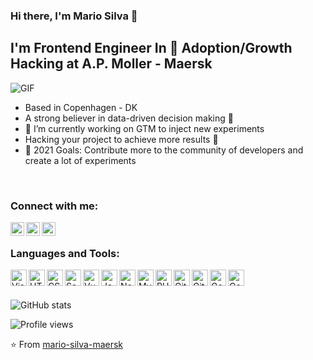 ### Hi there, I'm Mario Silva 👋


## I'm Frontend Engineer In 🚀  Adoption/Growth Hacking at A.P. Moller - Maersk 

<img align="center" alt="GIF" src="https://media3.giphy.com/media/3o7qE4dVtT4Hci3f20/giphy.gif" />

- Based in Copenhagen - DK
- A strong believer in data-driven decision making 🚀 
- 🔭 I’m currently working on GTM to inject new experiments
- Hacking your project to achieve more results 👾
- 🥅 2021 Goals: Contribute more to the community of developers and create a lot of experiments
<br />



### Connect with me:

[<img align="left" alt="Personal Github" width="22px" src="https://cdn.jsdelivr.net/npm/simple-icons@v3/icons/github.svg" />][github]
[<img align="left" alt="Twitter | Twitter" width="22px" src="https://cdn.jsdelivr.net/npm/simple-icons@v3/icons/twitter.svg" />][twitter]
[<img align="left" alt="Mario Silva | LinkedIn" width="22px" src="https://cdn.jsdelivr.net/npm/simple-icons@v3/icons/linkedin.svg" />][linkedin]


<br />

### Languages and Tools:

<img align="left" alt="Visual Studio Code" width="26px" src="https://cdn.jsdelivr.net/npm/simple-icons@3.13.0/icons/visualstudiocode.svg" />
<img align="left" alt="HTML5" width="26px" src="https://cdn.jsdelivr.net/npm/simple-icons@3.13.0/icons/html5.svg" />
<img align="left" alt="CSS3" width="26px" src="https://cdn.jsdelivr.net/npm/simple-icons@3.13.0/icons/css3.svg" />
<img align="left" alt="Sass" width="26px" src="https://cdn.jsdelivr.net/npm/simple-icons@3.13.0/icons/sass.svg" />
<img align="left" alt="Vue" width="26px" src="https://cdn.jsdelivr.net/npm/simple-icons@3.13.0/icons/vue-dot-js.svg" />
<img align="left" alt="JavaScript" width="26px" src="https://cdn.jsdelivr.net/npm/simple-icons@3.13.0/icons/javascript.svg" />
<img align="left" alt="Node.js" width="26px" src="https://cdn.jsdelivr.net/npm/simple-icons@3.13.0/icons/node-dot-js.svg" />
<img align="left" alt="MySQL" width="26px" src="https://cdn.jsdelivr.net/npm/simple-icons@3.13.0/icons/mysql.svg" />
<img align="left" alt="PHP" width="26px" src="https://cdn.jsdelivr.net/npm/simple-icons@3.13.0/icons/php.svg" />
<img align="left" alt="Git" width="26px" src="https://cdn.jsdelivr.net/npm/simple-icons@3.13.0/icons/git.svg" />
<img align="left" alt="GitHub" width="26px" src="https://cdn.jsdelivr.net/npm/simple-icons@3.13.0/icons/github.svg" />
<img align="left" alt="Google Analytics" width="26px" src="https://cdn.jsdelivr.net/npm/simple-icons@3.13.0/icons/googleanalytics.svg" />
<img align="left" alt="Google Tag Manager" width="26px" src="https://cdn.jsdelivr.net/npm/simple-icons@3.13.0/icons/googletagmanager.svg" />

<br />
<br />


![GitHub stats](https://github-readme-stats.vercel.app/api?username=mario-silva-maersk&show_icons=true)

![Profile views](https://gpvc.arturio.dev/mario-silva-maersk)

⭐️ From [mario-silva-maersk](https://github.com/mario-silva-maersk)

[twitter]: https://twitter.com/marioeadauto
[instagram]: https://www.instagram.com/mario.e.silva/
[linkedin]: https://www.linkedin.com/in/marioesilva/
[github]: https://github.com/marioadauto

